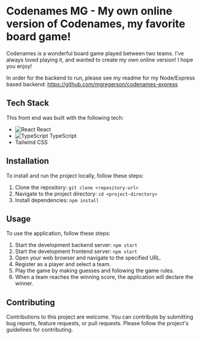 # Codenames MG - My own online version of Codenames, my favorite board game!

Codenames is a wonderful board game played between two teams. I've always loved playing it, and wanted to create my own online version! I hope you enjoy!

In order for the backend to run, please see my readme for my Node/Express based backend: https://github.com/mgregerson/codenames-express

## Tech Stack

This front end was built with the following tech:

- ![React](https://img.icons8.com/office/30/000000/react.png) React
- ![TypeScript](https://img.icons8.com/color/30/000000/typescript.png) TypeScript
- Tailwind CSS

## Installation

To install and run the project locally, follow these steps:

1. Clone the repository: `git clone <repository-url>`
2. Navigate to the project directory: `cd <project-directory>`
3. Install dependencies: `npm install`

## Usage

To use the application, follow these steps:

1. Start the development backend server: `npm start`
2. Start the development frontend server: `npm start`
3. Open your web browser and navigate to the specified URL.
4. Register as a player and select a team.
5. Play the game by making guesses and following the game rules.
6. When a team reaches the winning score, the application will declare the winner.

## Contributing

Contributions to this project are welcome. You can contribute by submitting bug reports, feature requests, or pull requests. Please follow the project's guidelines for contributing.
